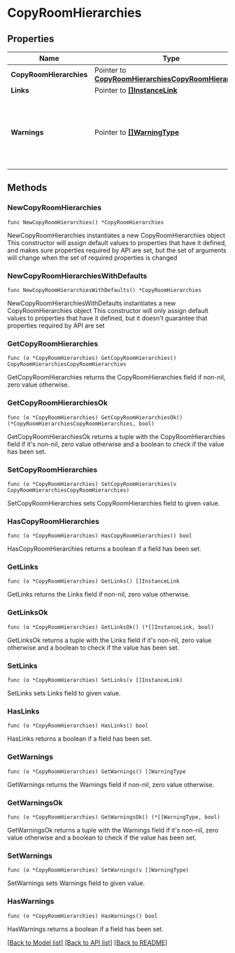 # CopyRoomHierarchies

## Properties

Name | Type | Description | Notes
------------ | ------------- | ------------- | -------------
**CopyRoomHierarchies** | Pointer to [**CopyRoomHierarchiesCopyRoomHierarchies**](CopyRoomHierarchiesCopyRoomHierarchies.md) |  | [optional] 
**Links** | Pointer to [**[]InstanceLink**](InstanceLink.md) |  | [optional] 
**Warnings** | Pointer to [**[]WarningType**](WarningType.md) | Used in conjunction with the Success element to define a business error. | [optional] 

## Methods

### NewCopyRoomHierarchies

`func NewCopyRoomHierarchies() *CopyRoomHierarchies`

NewCopyRoomHierarchies instantiates a new CopyRoomHierarchies object
This constructor will assign default values to properties that have it defined,
and makes sure properties required by API are set, but the set of arguments
will change when the set of required properties is changed

### NewCopyRoomHierarchiesWithDefaults

`func NewCopyRoomHierarchiesWithDefaults() *CopyRoomHierarchies`

NewCopyRoomHierarchiesWithDefaults instantiates a new CopyRoomHierarchies object
This constructor will only assign default values to properties that have it defined,
but it doesn't guarantee that properties required by API are set

### GetCopyRoomHierarchies

`func (o *CopyRoomHierarchies) GetCopyRoomHierarchies() CopyRoomHierarchiesCopyRoomHierarchies`

GetCopyRoomHierarchies returns the CopyRoomHierarchies field if non-nil, zero value otherwise.

### GetCopyRoomHierarchiesOk

`func (o *CopyRoomHierarchies) GetCopyRoomHierarchiesOk() (*CopyRoomHierarchiesCopyRoomHierarchies, bool)`

GetCopyRoomHierarchiesOk returns a tuple with the CopyRoomHierarchies field if it's non-nil, zero value otherwise
and a boolean to check if the value has been set.

### SetCopyRoomHierarchies

`func (o *CopyRoomHierarchies) SetCopyRoomHierarchies(v CopyRoomHierarchiesCopyRoomHierarchies)`

SetCopyRoomHierarchies sets CopyRoomHierarchies field to given value.

### HasCopyRoomHierarchies

`func (o *CopyRoomHierarchies) HasCopyRoomHierarchies() bool`

HasCopyRoomHierarchies returns a boolean if a field has been set.

### GetLinks

`func (o *CopyRoomHierarchies) GetLinks() []InstanceLink`

GetLinks returns the Links field if non-nil, zero value otherwise.

### GetLinksOk

`func (o *CopyRoomHierarchies) GetLinksOk() (*[]InstanceLink, bool)`

GetLinksOk returns a tuple with the Links field if it's non-nil, zero value otherwise
and a boolean to check if the value has been set.

### SetLinks

`func (o *CopyRoomHierarchies) SetLinks(v []InstanceLink)`

SetLinks sets Links field to given value.

### HasLinks

`func (o *CopyRoomHierarchies) HasLinks() bool`

HasLinks returns a boolean if a field has been set.

### GetWarnings

`func (o *CopyRoomHierarchies) GetWarnings() []WarningType`

GetWarnings returns the Warnings field if non-nil, zero value otherwise.

### GetWarningsOk

`func (o *CopyRoomHierarchies) GetWarningsOk() (*[]WarningType, bool)`

GetWarningsOk returns a tuple with the Warnings field if it's non-nil, zero value otherwise
and a boolean to check if the value has been set.

### SetWarnings

`func (o *CopyRoomHierarchies) SetWarnings(v []WarningType)`

SetWarnings sets Warnings field to given value.

### HasWarnings

`func (o *CopyRoomHierarchies) HasWarnings() bool`

HasWarnings returns a boolean if a field has been set.


[[Back to Model list]](../README.md#documentation-for-models) [[Back to API list]](../README.md#documentation-for-api-endpoints) [[Back to README]](../README.md)


